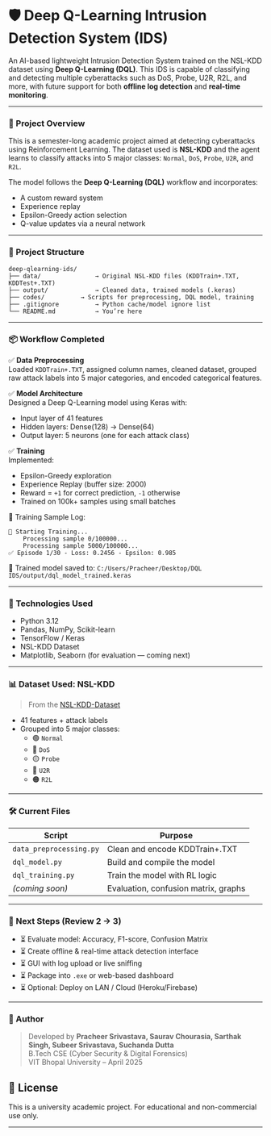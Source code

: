 # 🛡️ Deep Q-Learning Intrusion Detection System (IDS)

An AI-based lightweight Intrusion Detection System trained on the NSL-KDD dataset using **Deep Q-Learning (DQL)**. This IDS is capable of classifying and detecting multiple cyberattacks such as DoS, Probe, U2R, R2L, and more, with future support for both **offline log detection** and **real-time monitoring**.

---

### 🚀 Project Overview

This is a semester-long academic project aimed at detecting cyberattacks using Reinforcement Learning. The dataset used is **NSL-KDD** and the agent learns to classify attacks into 5 major classes: `Normal`, `DoS`, `Probe`, `U2R`, and `R2L`.

The model follows the **Deep Q-Learning (DQL)** workflow and incorporates:
- A custom reward system
- Experience replay
- Epsilon-Greedy action selection
- Q-value updates via a neural network

---

### 🧱 Project Structure

```
deep-qlearning-ids/
├── data/               → Original NSL-KDD files (KDDTrain+.TXT, KDDTest+.TXT)
├── output/             → Cleaned data, trained models (.keras)
├── codes/          → Scripts for preprocessing, DQL model, training
├── .gitignore          → Python cache/model ignore list
└── README.md           → You’re here
```

---

### 📦 Workflow Completed

✅ **Data Preprocessing**  
Loaded `KDDTrain+.TXT`, assigned column names, cleaned dataset, grouped raw attack labels into 5 major categories, and encoded categorical features.

✅ **Model Architecture**  
Designed a Deep Q-Learning model using Keras with:
- Input layer of 41 features
- Hidden layers: Dense(128) → Dense(64)
- Output layer: 5 neurons (one for each attack class)

✅ **Training**  
Implemented:
- Epsilon-Greedy exploration
- Experience Replay (buffer size: 2000)
- Reward = `+1` for correct prediction, `-1` otherwise
- Trained on 100k+ samples using small batches

🔁 Training Sample Log:
```
🚀 Starting Training...
    Processing sample 0/100000...
    Processing sample 5000/100000...
✅ Episode 1/30 - Loss: 0.2456 - Epsilon: 0.985
```

🧠 Trained model saved to: `C:/Users/Pracheer/Desktop/DQL IDS/output/dql_model_trained.keras`

---

### 🧠 Technologies Used

- Python 3.12
- Pandas, NumPy, Scikit-learn
- TensorFlow / Keras
- NSL-KDD Dataset
- Matplotlib, Seaborn (for evaluation — coming next)

---

### 📊 Dataset Used: NSL-KDD

> From the [NSL-KDD-Dataset](https://github.com/jmnwong/NSL-KDD-Dataset)

- 41 features + attack labels
- Grouped into 5 major classes:
  - 🟢 `Normal`
  - 🔴 `DoS`
  - 🟡 `Probe`
  - 🔵 `U2R`
  - 🟠 `R2L`

---

### 🛠️ Current Files

| Script                    | Purpose                              |
|---------------------------|--------------------------------------|
| `data_preprocessing.py`   | Clean and encode KDDTrain+.TXT       |
| `dql_model.py`            | Build and compile the model          |
| `dql_training.py`         | Train the model with RL logic        |
| *(coming soon)*           | Evaluation, confusion matrix, graphs |

---

### 📍 Next Steps (Review 2 → 3)

- ⏳ Evaluate model: Accuracy, F1-score, Confusion Matrix  
- ⏳ Create offline & real-time attack detection interface  
- ⏳ GUI with log upload or live sniffing  
- ⏳ Package into `.exe` or web-based dashboard  
- ⏳ Optional: Deploy on LAN / Cloud (Heroku/Firebase)

---

### 👤 Author

> Developed by **Pracheer Srivastava, Saurav Chourasia, Sarthak Singh, Subeer Srivastava, Suchanda Dutta**  
B.Tech CSE (Cyber Security & Digital Forensics)  
VIT Bhopal University – April 2025

## 📘 License
This is a university academic project. For educational and non-commercial use only.

---

